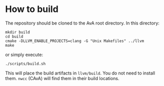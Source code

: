 # How to build

The repository should be cloned to the AvA root directory.
In this directory:

```
mkdir build
cd build
cmake -DLLVM_ENABLE_PROJECTS=clang -G "Unix Makefiles" ../llvm
make
```

or simply execute:

```
./scripts/build.sh
```

This will place the build artifacts in `llvm/build`. You do not need to install them.
`nwcc` (CAvA) will find them in their build locations.

